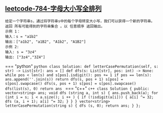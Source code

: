 ##  [leetcode-784-字母大小写全排列](https://leetcode.cn/problems/letter-case-permutation/)

    给定一个字符串s，通过将字符串s中的每个字母转变大小写，我们可以获得一个新的字符串。
    返回 所有可能得到的字符串集合 。以 任意顺序 返回输出。
    示例 1：
    输入：s = "a1b2"
    输出：["a1b2", "a1B2", "A1b2", "A1B2"]
    示例 2:
    输入: s = "3z4"
    输出: ["3z4","3Z4"]


=== "python"
    ```python
    class Solution:
        def letterCasePermutation(self, s: str) -> List[str]:
            ans = []
            def dfs(s: List[str], pos: int) -> None:
                while pos < len(s) and s[pos].isdigit():
                    pos += 1
                if pos == len(s):
                    ans.append(''.join(s))
                    return
                dfs(s, pos + 1)
                s[pos] = s[pos].swapcase()
                dfs(s, pos + 1)
                s[pos] = s[pos].swapcase()
            dfs(list(s), 0)
            return ans
    ```
=== "c++"
    ```c++
    class Solution {
    public:
        vector<string> ans;
        void dfs (string a, int s) {
            ans.push_back(a);
            for (int i = s; i < a.size(); i ++ ) {
                if (!isdigit(a[i])) {
                    a[i] ^= 32;
                    dfs (a, i + 1);
                    a[i] ^= 32;
                }
            }
        }
        vector<string> letterCasePermutation(string s) {
            dfs (s, 0);
            return ans;
        }
    };
    ```
